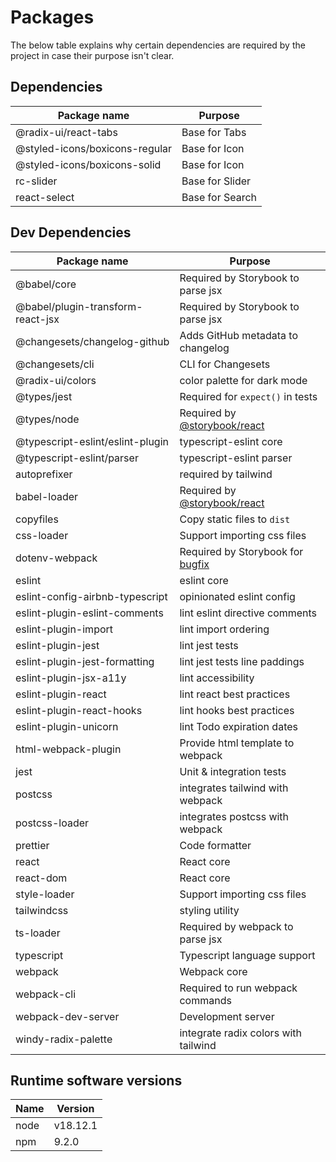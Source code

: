 # Packages

The below table explains why certain dependencies are required by the project in case their purpose isn't clear.

## Dependencies

| Package name                   | Purpose         |
| ------------------------------ | --------------- |
| @radix-ui/react-tabs           | Base for Tabs   |
| @styled-icons/boxicons-regular | Base for Icon   |
| @styled-icons/boxicons-solid   | Base for Icon   |
| rc-slider                      | Base for Slider |
| react-select                   | Base for Search |

[]()

## Dev Dependencies

| Package name                      | Purpose                               |
| --------------------------------- | ------------------------------------- |
| @babel/core                       | Required by Storybook to parse jsx    |
| @babel/plugin-transform-react-jsx | Required by Storybook to parse jsx    |
| @changesets/changelog-github      | Adds GitHub metadata to changelog     |
| @changesets/cli                   | CLI for Changesets                    |
| @radix-ui/colors                  | color palette for dark mode           |
| @types/jest                       | Required for `expect()` in tests      |
| @types/node                       | Required by [@storybook/react][1]     |
| @typescript-eslint/eslint-plugin  | typescript-eslint core                |
| @typescript-eslint/parser         | typescript-eslint parser              |
| autoprefixer                      | required by tailwind                  |
| babel-loader                      | Required by [@storybook/react][1]     |
| copyfiles                         | Copy static files to `dist`           |
| css-loader                        | Support importing css files           |
| dotenv-webpack                    | Required by Storybook for [bugfix][3] |
| eslint                            | eslint core                           |
| eslint-config-airbnb-typescript   | opinionated eslint config             |
| eslint-plugin-eslint-comments     | lint eslint directive comments        |
| eslint-plugin-import              | lint import ordering                  |
| eslint-plugin-jest                | lint jest tests                       |
| eslint-plugin-jest-formatting     | lint jest tests line paddings         |
| eslint-plugin-jsx-a11y            | lint accessibility                    |
| eslint-plugin-react               | lint react best practices             |
| eslint-plugin-react-hooks         | lint hooks best practices             |
| eslint-plugin-unicorn             | lint Todo expiration dates            |
| html-webpack-plugin               | Provide html template to webpack      |
| jest                              | Unit & integration tests              |
| postcss                           | integrates tailwind with webpack      |
| postcss-loader                    | integrates postcss with webpack       |
| prettier                          | Code formatter                        |
| react                             | React core                            |
| react-dom                         | React core                            |
| style-loader                      | Support importing css files           |
| tailwindcss                       | styling utility                       |
| ts-loader                         | Required by webpack to parse jsx      |
| typescript                        | Typescript language support           |
| webpack                           | Webpack core                          |
| webpack-cli                       | Required to run webpack commands      |
| webpack-dev-server                | Development server                    |
| windy-radix-palette               | integrate radix colors with tailwind  |

## Runtime software versions

| Name | Version  |
| ---- | -------- |
| node | v18.12.1 |
| npm  | 9.2.0    |

[1]: https://www.npmjs.com/package/@storybook/react
[2]: https://www.npmjs.com/package/react-scripts
[3]: https://github.com/storybookjs/storybook/issues/14497#issuecomment-856284772
